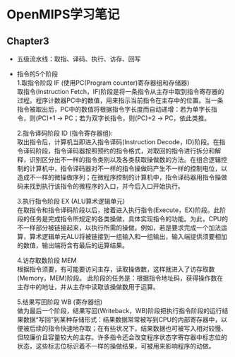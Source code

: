 # OpenMIPS学习笔记

## Chapter3  
- 五级流水线：取指、译码、执行、访存、回写  
- 指令的5个阶段  
    1.取指令阶段 IF (使用PC(Program counter)寄存器组和存储器)   
        取指令(Instruction Fetch，IF)阶段是将一条指令从主存中取到指令寄存器的过程。程序计数器PC中的数值，用来指示当前指令在主存中的位置。当一条指令被取出后，PC中的数值将根据指令字长度而自动递增：若为单字长指令，则(PC)+1 -> PC；若为双字长指令，则(PC)+2 -> PC，依此类推。    

    2.指令译码阶段 ID (指令寄存器组):  
        取出指令后，计算机当即进入指令译码(Instruction Decode，ID)阶段。在指令译码阶段，指令译码器按照预约的指令格式，对取回的指令进行拆分和解释，识别区分出不一样的指令类别以及各类获取操做数的方法。在组合逻辑控制的计算机中，指令译码器对不一样的指令操做码产生不一样的控制电位，以造成不一样的微操做序列；在微程序控制的计算机中，指令译码器用指令操做码来找到执行该指令的微程序的入口，并今后入口开始执行。    

    3.执行指令阶段 EX (ALU算术逻辑单元)  
        在取指令和指令译码阶段以后，接着进入执行指令(Execute，EX)阶段。此阶段的任务是完成指令所规定的各类操做，具体实现指令的功能。为此，CPU的不一样部分被链接起来，以执行所需的操做。例如，若是要求完成一个加法运算，算术逻辑单元ALU将被链接到一组输入和一组输出，输入端提供须要相加的数值，输出端将含有最后的运算结果。    

    4.访存取数阶段 MEM   
        根据指令须要，有可能要访问主存，读取操做数，这样就进入了访存取数(Memory，MEM)阶段。    此阶段的任务是：根据指令地址码，获得操作数在主存中的地址，并从主存中读取该操做数用于运算。  
        
    5.结果写回阶段 WB (寄存器组)    
        做为最后一个阶段，结果写回(Writeback，WB)阶段把执行指令阶段的运行结果数据“写回”到某种存储形式：结果数据常常被写到CPU的内部寄存器中，以便被后续的指令快速地存取；在有些状况下，结果数据也可被写入相对较慢、但较廉价且容量较大的主存。许多指令还会改变程序状态字寄存器中标志位的状态，这些标志位标识着不一样的操做结果，可被用来影响程序的动做。
